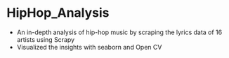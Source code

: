 # HipHop_Analysis
* An in-depth analysis of hip-hop music by scraping the lyrics data of 16 artists using Scrapy 
* Visualized the insights with seaborn and Open CV
